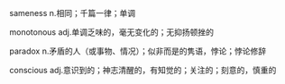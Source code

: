 sameness n.相同；千篇一律；单调  

monotonous adj.单调乏味的，毫无变化的；无抑扬顿挫的

paradox n.矛盾的人（或事物、情况）；似非而是的隽语，悖论；悖论修辞

conscious adj.意识到的；神志清醒的，有知觉的；关注的；刻意的，慎重的
